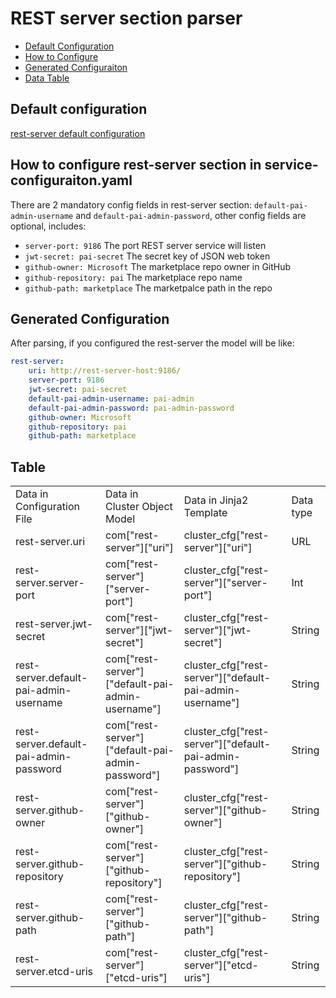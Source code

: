 # REST server section parser

- [Default Configuration](#D_Config)
- [How to Configure](#HT_Config)
- [Generated Configuraiton](#G_Config)
- [Data Table](#T_config)

## Default configuration <a name="D_Config"></a>

[rest-server default configuration](rest-server.yaml)

## How to configure rest-server section in service-configuraiton.yaml <a name="HT_Config"></a>

There are 2 mandatory config fields in rest-server section: `default-pai-admin-username` and `default-pai-admin-password`,
other config fields are optional, includes:

- `server-port: 9186` The port REST server service will listen
- `jwt-secret: pai-secret` The secret key of JSON web token
- `github-owner: Microsoft` The marketplace repo owner in GitHub
- `github-repository: pai` The marketplace repo name
- `github-path: marketplace` The marketpalce path in the repo

## Generated Configuration <a name="G_Config"></a>

After parsing, if you configured the rest-server the model will be like:

```yaml
rest-server:
    uri: http://rest-server-host:9186/
    server-port: 9186
    jwt-secret: pai-secret
    default-pai-admin-username: pai-admin
    default-pai-admin-password: pai-admin-password
    github-owner: Microsoft
    github-repository: pai
    github-path: marketplace
```

## Table <a name="T_Config"></a>

<table>
<tr>
    <td>Data in Configuration File</td>
    <td>Data in Cluster Object Model</td>
    <td>Data in Jinja2 Template</td>
    <td>Data type</td>
</tr>
<tr>
    <td>rest-server.uri</td>
    <td>com["rest-server"]["uri"]</td>
    <td>cluster_cfg["rest-server"]["uri"]</td>
    <td>URL</td>
</tr>
<tr>
    <td>rest-server.server-port</td>
    <td>com["rest-server"]["server-port"]</td>
    <td>cluster_cfg["rest-server"]["server-port"]</td>
    <td>Int</td>
</tr>
<tr>
    <td>rest-server.jwt-secret</td>
    <td>com["rest-server"]["jwt-secret"]</td>
    <td>cluster_cfg["rest-server"]["jwt-secret"]</td>
    <td>String</td>
</tr>
<tr>
    <td>rest-server.default-pai-admin-username</td>
    <td>com["rest-server"]["default-pai-admin-username"]</td>
    <td>cluster_cfg["rest-server"]["default-pai-admin-username"]</td>
    <td>String</td>
</tr>
<tr>
    <td>rest-server.default-pai-admin-password</td>
    <td>com["rest-server"]["default-pai-admin-password"]</td>
    <td>cluster_cfg["rest-server"]["default-pai-admin-password"]</td>
    <td>String</td>
</tr>
<tr>
    <td>rest-server.github-owner</td>
    <td>com["rest-server"]["github-owner"]</td>
    <td>cluster_cfg["rest-server"]["github-owner"]</td>
    <td>String</td>
</tr>
<tr>
    <td>rest-server.github-repository</td>
    <td>com["rest-server"]["github-repository"]</td>
    <td>cluster_cfg["rest-server"]["github-repository"]</td>
    <td>String</td>
</tr>
<tr>
    <td>rest-server.github-path</td>
    <td>com["rest-server"]["github-path"]</td>
    <td>cluster_cfg["rest-server"]["github-path"]</td>
    <td>String</td>
</tr>
<tr>
    <td>rest-server.etcd-uris</td>
    <td>com["rest-server"]["etcd-uris"]</td>
    <td>cluster_cfg["rest-server"]["etcd-uris"]</td>
    <td>String</td>
</tr>
</table>

